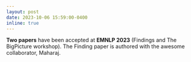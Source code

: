 ```yaml
---
layout: post
date: 2023-10-06 15:59:00-0400
inline: true
---
```


**Two papers** have been accepted at **EMNLP 2023** (Findings and The BigPicture workshop). The Finding paper is authored with the awesome collaborator, Maharaj.
